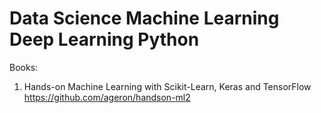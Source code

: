 # Data Science Machine Learning Deep Learning Python

Books:

1) Hands-on Machine Learning with Scikit-Learn, Keras and TensorFlow
https://github.com/ageron/handson-ml2

